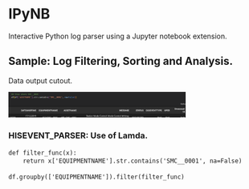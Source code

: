 # IPyNB
Interactive Python log parser using a Jupyter notebook extension.

## Sample: Log Filtering, Sorting and Analysis. ##
Data output cutout.

<img src="https://github.com/jiunnhwa/IPyNB/blob/main/SCADA_RTU_SER/hisevent.PNG" width=70% >


### HISEVENT_PARSER: Use of Lamda. ###
```
def filter_func(x):
    return x['EQUIPMENTNAME'].str.contains('SMC__0001', na=False) 

df.groupby(['EQUIPMENTNAME']).filter(filter_func)
```

